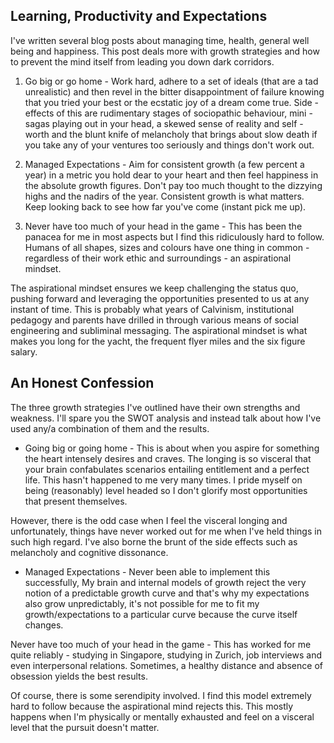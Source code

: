 ## Learning, Productivity and Expectations

I've written several blog posts about managing time, health, general well being and happiness. This post deals more with growth strategies and how to prevent the mind itself from leading you down dark corridors.

1. Go big or go home  - Work hard, adhere to a set of ideals (that are a tad unrealistic) and then revel in the bitter disappointment of failure knowing that you tried your best or the ecstatic joy of a dream come true. Side - effects of this are rudimentary stages of sociopathic behaviour, mini - sagas playing out in your head, a skewed sense of reality and self  - worth and the blunt knife of melancholy that brings about slow death if you take any of your ventures too seriously and things don't work out.

2. Managed Expectations - Aim for consistent growth (a few percent a year) in a metric you hold dear to your heart and then feel happiness in the absolute growth figures. Don't pay too much thought to the dizzying highs and the nadirs of the year. Consistent growth is what matters. Keep looking back to see how far you've come (instant pick me up).

3. Never have too much of your head in the game - This has been the panacea for me in most aspects but I find this ridiculously hard to follow. Humans of all shapes, sizes and colours have one thing in common - regardless of their work ethic and surroundings - an aspirational mindset.

The aspirational mindset ensures we keep challenging the status quo, pushing forward and leveraging the opportunities presented to us at any instant of time. This is probably what years of Calvinism, institutional pedagogy and parents have drilled in through various means of social engineering and subliminal messaging. The aspirational mindset is what makes you long for the yacht, the frequent flyer miles and the six figure salary.

## An Honest Confession

The three growth strategies I've outlined have their own strengths and weakness. I'll spare you the SWOT analysis and instead talk about how I've used any/a combination of them and the results.

* Going big or going home - This is about when you aspire for something the heart intensely desires and craves. The longing is so visceral that your brain confabulates scenarios entailing entitlement and a perfect life. This hasn't happened to me very many times. I pride myself on being (reasonably) level headed so I don't glorify most opportunities that present themselves.

However, there is the odd case when I feel the visceral longing and unfortunately, things have never worked out for me when I've held things in such high regard. I've also borne the brunt of the side effects such as melancholy and cognitive dissonance.

* Managed Expectations - Never been able to implement this successfully, My brain and internal models of growth reject the very notion of a predictable growth curve and that's why my expectations also grow unpredictably, it's not possible for me to fit my growth/expectations to a particular curve because the curve itself changes.

Never have too much of your head in the game - This has worked for me quite reliably - studying in Singapore, studying in Zurich, job interviews and even interpersonal relations. Sometimes, a healthy distance and absence of obsession yields the best results.

Of course, there is some serendipity involved. I find this model extremely hard to follow because the aspirational mind rejects this. This mostly happens when I'm physically or mentally exhausted and feel on a visceral level that the pursuit doesn't matter.
